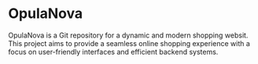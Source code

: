 # OpulaNova
OpulaNova is a Git repository for a dynamic and modern shopping websit. This project aims to provide a seamless online shopping experience with a focus on user-friendly interfaces and efficient backend systems.
